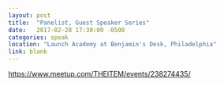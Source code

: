 ```yaml
---
layout: post
title:  "Panelist, Guest Speaker Series"
date:   2017-02-28 17:30:00 -0500
categories: speak
location: "Launch Academy at Benjamin's Desk, Philadelphia"
link: blank
---
```


https://www.meetup.com/THEITEM/events/238274435/